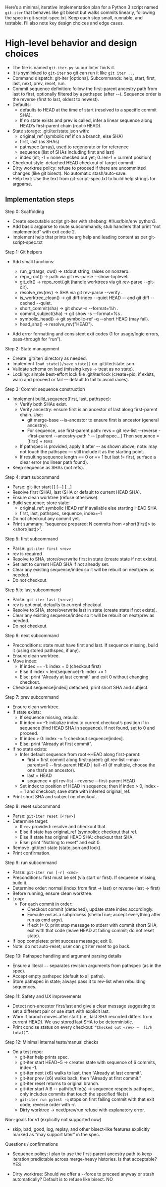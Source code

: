 Here’s a minimal, iterative implementation plan for a Python 3 script named
`git-iter` that behaves like git bisect but walks commits linearly, following the
spec in git-script-spec.txt. Keep each step small, runnable, and
testable. I’ll also note key design choices and edge cases.

# High-level behavior and design choices


 * The file is named `git-iter.py` so our linter finds it.
 * It is symlinked to `git-iter` so git can run it like `git iter ...`
 * Command dispatch: git-iter  [options]. Subcommands: help, start, first, last, next, prev, reset, run.
 * Commit sequence definition: follow the first-parent ancestry path from last
   to first, optionally filtered
   by a pathspec (after --). Sequence order is the reverse (first to last,
   oldest to newest).
 * Defaults:
    * <last> defaults to HEAD at the time of start (resolved to a specific commit SHA).
    * If no state exists and prev is called, infer a linear sequence along HEAD’s first-parent chain (root→HEAD).
 * State storage: .git/iter/state.json with:
    * original_ref (symbolic ref if on a branch, else SHA)
    * first, last (as SHAs)
    * pathspec (array), used to regenerate or for reference
    * sequence (list of SHAs including first and last)
    * index (int; -1 = none checked out yet; 0..len-1 = current position)
 * Checkout style: detached HEAD checkout of target commit.
 * Dirty worktree policy: refuse to proceed if there are uncommitted changes
   (like git bisect). No automatic stash/auto-save.
 * Help text: Use the text from git-script-spec.txt to build help strings for argparse.

## Implementation steps

Step 0: Scaffolding

 * Create executable script git-iter with shebang: #!/usr/bin/env python3.
 * Add basic argparse to route subcommands; stub handlers that print “not implemented” with exit
   code 2.
 * Implement help that prints the arg help and leading content as per git-script-spec.txt

Step 1: Git helpers


 * Add small functions:
    * run_git(args, cwd) → stdout string, raises on nonzero.
    * repo_root() → path via git rev-parse --show-toplevel.
    * git_dir() → repo_root/.git (handle worktrees via git rev-parse --git-dir).
    * resolve_rev(rev) → SHA via git rev-parse --verify .
    * is_worktree_clean() → git diff-index --quiet HEAD -- and git diff --cached --quiet.
    * short_commit(sha) → git show -s --format=%h .
    * commit_subject(sha) → git show -s --format=%s .
    * symbolic_head() → git symbolic-ref -q --short HEAD (may fail).
    * head_sha() → resolve_rev("HEAD").

* Add error formatting and consistent exit codes (1 for usage/logic errors, pass-through for “run”).

Step 2: State management

 * Create .git/iter/ directory as needed.
 * Implement `load_state()/save_state()` on .git/iter/state.json.
 * Validate schema on load (missing keys → treat as no state).
 * Locking: simple best-effort lock file .git/iter/lock (create+pid; if exists, warn and proceed or fail — default to fail to avoid races).

Step 3: Commit sequence construction


 * Implement build_sequence(first, last, pathspec):
    * Verify both SHAs exist.
    * Verify ancestry: ensure first is an ancestor of last along first-parent chain. Use:
       * git merge-base --is-ancestor   to ensure first is ancestor (general ancestry).
       * For sequence, use first-parent path: revs = git rev-list --reverse --first-parent
         --ancestry-path  ^ -- [pathspec...] Then sequence = [first] + revs
    * If pathspec is provided, apply it after -- as shown above; note:  may not touch the pathspec —
      still include it as the starting point.
    * If resulting sequence length == 0 or == 1 but last != first, surface a clear error (no linear path found).
 * Keep sequence as SHAs (not refs).

Step 4: start subcommand

 * Parse: git-iter start  [] [--] [...]
 * Resolve first (SHA), last (SHA or default to current HEAD SHA).
 * Ensure clean worktree (refuse otherwise).
 * Build sequence; store state:
    * original_ref: symbolic HEAD ref if available else starting HEAD SHA
    * first, last, pathspec, sequence, index=-1
 * Do not checkout any commit yet.
 * Print summary: “sequence prepared: N commits from <short(first)> to <short(last)>”.

Step 5: first subcommand

 * Parse: `git-iter first <rev>`
 * rev is required
 * Resolve to SHA, store/overwrite first in state (create state if not exists).
 * Set last to current HEAD SHA if not already set.
 * Clear any existing sequence/index so it will be rebuilt on next/prev as needed.
 * Do not checkout.

Step 5.b: last subcommand

 * Parse: `git-iter last [<rev>]`
 * rev is optional, defaults to current checkout
 * Resolve to SHA, store/overwrite last in state (create state if not exists).
 * Clear any existing sequence/index so it will be rebuilt on next/prev as needed.
 * Do not checkout.

Step 6: next subcommand

 * Preconditions: state must have first and last. If sequence missing, build it (using stored pathspec, if any).
 * Ensure clean worktree.
 * Move index:
    * If index == -1: index = 0 (checkout first)
    * Else if index < len(sequence)-1: index += 1
    * Else: print “Already at last commit” and exit 0 without changing checkout.
 * Checkout sequence[index] detached; print short SHA and subject.

Step 7: prev subcommand

 * Ensure clean worktree.
 * If state exists:
    * If sequence missing, rebuild.
    * If index == -1: initialize index to current checkout’s position if in sequence (find HEAD SHA in sequence). If not found, set to 0 and proceed.
    * If index > 0: index -= 1; checkout sequence[index].
    * Else: print “Already at first commit”.
 * If no state exists:
    * Infer default sequence from root→HEAD along first-parent:
       * first = first commit along first-parent: git rev-list --max-parents=0 --first-parent HEAD |
         tail -n1 (if multiple, choose the one that’s an ancestor).
       * last = HEAD
       * sequence = git rev-list --reverse --first-parent HEAD
    * Set index to position of HEAD in sequence; then if index > 0, index -= 1 and checkout; save state with inferred original_ref.
 * Print short SHA and subject on checkout.

Step 8: reset subcommand

 * Parse: `git-iter reset [<rev>]`
 * Determine target:
    * If `rev`  provided: resolve and checkout that.
    * Else if state has original_ref (symbolic): checkout that ref.
    * Else if state has original HEAD SHA: checkout that SHA.
    * Else: print “Nothing to reset” and exit 0.
 * Remove .git/iter/ state (state.json and lock).
 * Print confirmation.

Step 9: run subcommand


 * Parse: `git-iter run [-r] <cmd>`
 * Preconditions: first must be set (via start or first). If sequence missing, build it.
 * Determine order: normal (index from first -> last) or reverse (last -> first)
 * Before running, ensure clean worktree.
 * Loop:
    * For each commit in order:
       * Checkout commit (detached), update state index accordingly.
       * Execute `cmd` as a subprocess (shell=True; accept everything
         after run as cmd argv).
       * If exit != 0: print stop message to stderr with commit short SHA; exit with that code (leave HEAD at failing commit; do not reset state).
 * If loop completes: print success message; exit 0.
 * Note: do not auto-reset; user can git iter reset to go back.

Step 10: Pathspec handling and argument parsing details

 * Ensure a literal `--` separates revision arguments from pathspec (as in the spec).
 * Accept empty pathspec (default to all paths).
 * Store pathspec in state; always pass it to rev-list when rebuilding sequences.

Step 11: Safety and UX improvements

 * Detect non-ancestor first/last and give a clear message suggesting to set a different pair or use
   start with explicit last.
 * Warn if branch moves after start (i.e., last SHA recorded differs from current HEAD). We use
   stored last SHA to be deterministic.
 * Print concise status on every checkout: `“Checked out <rev> —  (i/k total)”`.

Step 12: Minimal internal tests/manual checks

 * On a test repo:
    * git-iter help prints spec.
    * git-iter start HEAD~5 → creates state with sequence of 6 commits, index -1.
    * git-iter next (x6) walks to last, then “Already at last commit”.
    * git-iter prev (x6) walks back, then "Already at first commit."
    * git-iter reset returns to original branch.
    * git-iter start A B -- path/to/file(s) → sequence respects pathspec, only
      includes commits that touch the specified file(s)
    * `git-iter run pytest -q` stops on first failing commit with that exit code; reverse order with
      -r.
    * Dirty worktree → next/prev/run refuse with explanatory error.

Non-goals for v1 (explicitly not supported now)

 * skip, bad, good, log, replay, and other bisect-like features explicitly marked as “may support
   later” in the spec.

Questions / confirmations

 * Sequence policy: I plan to use the first-parent ancestry path to keep
   iteration predictable across merge-heavy histories. Is that acceptable? YES

 * Dirty worktree: Should we offer a --force to proceed anyway or stash
   automatically? Default is to refuse like bisect. NO
